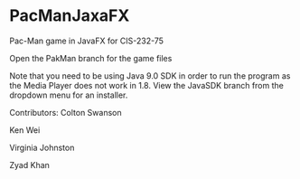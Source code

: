 # PacManJaxaFX
Pac-Man game in JavaFX for CIS-232-75

Open the PakMan branch for the game files

Note that you need to be using Java 9.0 SDK in order to run the program as the Media Player does not work in 1.8. View the JavaSDK branch from the dropdown menu for an installer. 

Contributors: 
Colton Swanson

Ken Wei

Virginia Johnston

Zyad Khan
